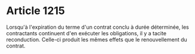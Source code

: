 # Article 1215

Lorsqu'à l'expiration du terme d'un contrat conclu à durée déterminée, les contractants continuent d'en exécuter les obligations, il y a tacite reconduction. Celle-ci produit les mêmes effets que le renouvellement du contrat.
